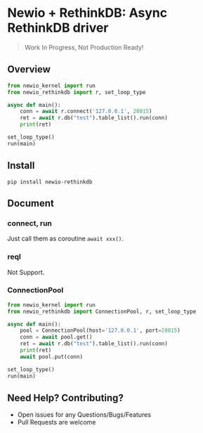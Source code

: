 # Newio + RethinkDB: Async RethinkDB driver

> Work In Progress, Not Production Ready!

## Overview

```python
from newio_kernel import run
from newio_rethinkdb import r, set_loop_type

async def main():
    conn = await r.connect('127.0.0.1', 28015)
    ret = await r.db("test").table_list().run(conn)
    print(ret)

set_loop_type()
run(main)
```

## Install

```
pip install newio-rethinkdb
```

## Document

### connect, run

Just call them as coroutine `await xxx()`.

### reql

Not Support.

### ConnectionPool

```python
from newio_kernel import run
from newio_rethinkdb import ConnectionPool, r, set_loop_type

async def main():
    pool = ConnectionPool(host='127.0.0.1', port=28015)
    conn = await pool.get()
    ret = await r.db("test").table_list().run(conn)
    print(ret)
    await pool.put(conn)

set_loop_type()
run(main)
```

## Need Help? Contributing?

- Open issues for any Questions/Bugs/Features
- Pull Requests are welcome

